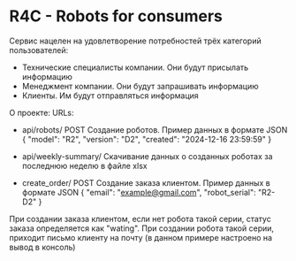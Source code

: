 # R4C - Robots for consumers

Сервис нацелен на удовлетворение потребностей трёх категорий пользователей:
- Технические специалисты компании. Они будут присылать информацию
- Менеджмент компании. Они будут запрашивать информацию
- Клиенты. Им будут отправляться информация

О проекте:
URLs:
   - api/robots/  POST
       Создание роботов. Пример данных в формате JSON {
                                                          "model": "R2",
                                                          "version": "D2",
                                                          "created": "2024-12-16 23:59:59"
                                                      }
  
   - api/weekly-summary/
      Скачивание данных о созданных роботах за последнюю неделю в файле xlsx
   - create_order/ POST
      Создание заказа клиентом. Пример данных в формате JSON {
                                                          "email": "example@gmail.com",
                                                          "robot_serial": "R2-D2"
                                                      }

При создании заказа клиентом, если нет робота такой серии, статус заказа определяется как "wating". При создании робота такой серии, приходит письмо клиенту на почту (в данном примере настроено на вывод в консоль)
      
